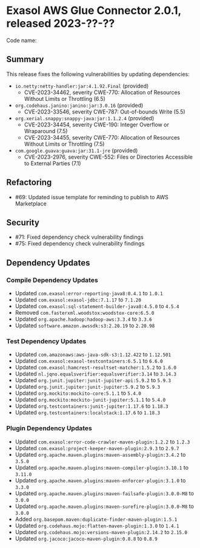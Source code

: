 # Exasol AWS Glue Connector 2.0.1, released 2023-??-??

Code name:

## Summary

This release fixes the following vulnerabilities by updating dependencies:
* `io.netty:netty-handler:jar:4.1.92.Final` (provided)
  * CVE-2023-34462, severity CWE-770: Allocation of Resources Without Limits or Throttling (6.5)
* `org.codehaus.janino:janino:jar:3.0.16` (provided)
  * CVE-2023-33546, severity CWE-787: Out-of-bounds Write (5.5)
* `org.xerial.snappy:snappy-java:jar:1.1.2.4` (provided)
  * CVE-2023-34454, severity CWE-190: Integer Overflow or Wraparound (7.5)
  * CVE-2023-34455, severity CWE-770: Allocation of Resources Without Limits or Throttling (7.5)
* `com.google.guava:guava:jar:31.1-jre` (provided)
  * CVE-2023-2976, severity CWE-552: Files or Directories Accessible to External Parties (7.1)

## Refactoring

* #69: Updated issue template for reminding to publish to AWS Marketplace

## Security

* #71: Fixed dependency check vulnerability findings
* #75: Fixed dependency check vulnerability findings

## Dependency Updates

### Compile Dependency Updates

* Updated `com.exasol:error-reporting-java8:0.4.1` to `1.0.1`
* Updated `com.exasol:exasol-jdbc:7.1.17` to `7.1.20`
* Updated `com.exasol:sql-statement-builder-java8:4.5.0` to `4.5.4`
* Removed `com.fasterxml.woodstox:woodstox-core:6.5.0`
* Updated `org.apache.hadoop:hadoop-aws:3.3.4` to `3.3.6`
* Updated `software.amazon.awssdk:s3:2.20.19` to `2.20.98`

### Test Dependency Updates

* Updated `com.amazonaws:aws-java-sdk-s3:1.12.422` to `1.12.501`
* Updated `com.exasol:exasol-testcontainers:6.5.1` to `6.6.0`
* Updated `com.exasol:hamcrest-resultset-matcher:1.5.2` to `1.6.0`
* Updated `nl.jqno.equalsverifier:equalsverifier:3.14` to `3.14.3`
* Updated `org.junit.jupiter:junit-jupiter-api:5.9.2` to `5.9.3`
* Updated `org.junit.jupiter:junit-jupiter:5.9.2` to `5.9.3`
* Updated `org.mockito:mockito-core:5.1.1` to `5.4.0`
* Updated `org.mockito:mockito-junit-jupiter:5.1.1` to `5.4.0`
* Updated `org.testcontainers:junit-jupiter:1.17.6` to `1.18.3`
* Updated `org.testcontainers:localstack:1.17.6` to `1.18.3`

### Plugin Dependency Updates

* Updated `com.exasol:error-code-crawler-maven-plugin:1.2.2` to `1.2.3`
* Updated `com.exasol:project-keeper-maven-plugin:2.9.3` to `2.9.7`
* Updated `org.apache.maven.plugins:maven-assembly-plugin:3.4.2` to `3.5.0`
* Updated `org.apache.maven.plugins:maven-compiler-plugin:3.10.1` to `3.11.0`
* Updated `org.apache.maven.plugins:maven-enforcer-plugin:3.1.0` to `3.3.0`
* Updated `org.apache.maven.plugins:maven-failsafe-plugin:3.0.0-M8` to `3.0.0`
* Updated `org.apache.maven.plugins:maven-surefire-plugin:3.0.0-M8` to `3.0.0`
* Added `org.basepom.maven:duplicate-finder-maven-plugin:1.5.1`
* Updated `org.codehaus.mojo:flatten-maven-plugin:1.3.0` to `1.4.1`
* Updated `org.codehaus.mojo:versions-maven-plugin:2.14.2` to `2.15.0`
* Updated `org.jacoco:jacoco-maven-plugin:0.8.8` to `0.8.9`
